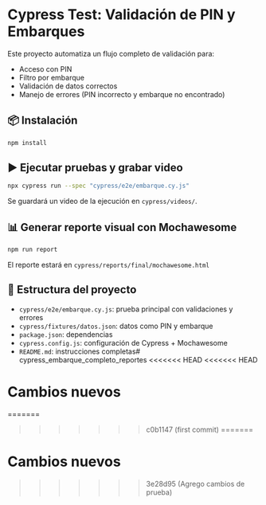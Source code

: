 # Cypress Test: Validación de PIN y Embarques

Este proyecto automatiza un flujo completo de validación para:
- Acceso con PIN
- Filtro por embarque
- Validación de datos correctos
- Manejo de errores (PIN incorrecto y embarque no encontrado)

## 📦 Instalación
```bash
npm install
```

## ▶️ Ejecutar pruebas y grabar video
```bash
npx cypress run --spec "cypress/e2e/embarque.cy.js"
```

Se guardará un video de la ejecución en `cypress/videos/`.

## 📊 Generar reporte visual con Mochawesome
```bash
npm run report
```

El reporte estará en `cypress/reports/final/mochawesome.html`

## 📁 Estructura del proyecto
- `cypress/e2e/embarque.cy.js`: prueba principal con validaciones y errores
- `cypress/fixtures/datos.json`: datos como PIN y embarque
- `package.json`: dependencias
- `cypress.config.js`: configuración de Cypress + Mochawesome
- `README.md`: instrucciones completas# cypress_embarque_completo_reportes
<<<<<<< HEAD
<<<<<<< HEAD
# Cambios nuevos
=======
>>>>>>> c0b1147 (first commit)
=======
# Cambios nuevos
>>>>>>> 3e28d95 (Agrego cambios de prueba)
